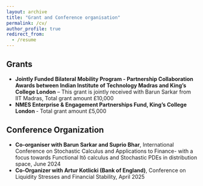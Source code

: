 ```yaml
---
layout: archive
title: "Grant and Conference organisation"
permalink: /cv/
author_profile: true
redirect_from:
  - /resume
---
```


<section>
    <h2>Grants</h2>
    <ul>
      <li><strong>Jointly Funded Bilateral Mobility Program - Partnership Collaboration Awards between Indian Institute of Technology Madras and King’s College London</strong> – This grant is jointly received with Barun Sarkar from IIT Madras, Total grant amount £10,000</li>
      <li><strong> NMES Enterprise & Engagement Partnerships Fund, King’s College London </strong> - Total grant amount £5,000</li>
    </ul>
  </section>

  <section>
    <h2>Conference Organization</h2>
    <ul>
      <li><strong> Co-organiser with Barun Sarkar and Suprio Bhar</strong>, International Conference on Stochastic Calculus and Applications to Finance- with a focus towards Functional Itô calculus and Stochastic PDEs in distribution space, June 2024</li>
      <li><strong>Co-Organizer with Artur Kotlicki (Bank of England)</strong>, Conference on Liquidity Stresses and Financial Stability, April 2025</li>
    </ul>
  </section>


<!--
Please find my [CV](../files/CV.pdf) here.
Education
======
* B.S. in GitHub, GitHub University, 2012
* M.S. in Jekyll, GitHub University, 2014
* Ph.D in Version Control Theory, GitHub University, 2018 (expected)

Work experience
======
* Summer 2015: Research Assistant
  * Github University
  * Duties included: Tagging issues
  * Supervisor: Professor Git

* Fall 2015: Research Assistant
  * Github University
  * Duties included: Merging pull requests
  * Supervisor: Professor Hub
  
Skills
======
* Skill 1
* Skill 2
  * Sub-skill 2.1
  * Sub-skill 2.2
  * Sub-skill 2.3
* Skill 3

Publications
======
  <ul>{% for post in site.publications %}
    {% include archive-single-cv.html %}
  {% endfor %}</ul>
  
Talks
======
  <ul>{% for post in site.talks %}
    {% include archive-single-talk-cv.html %}
  {% endfor %}</ul>
  
Teaching
======
  <ul>{% for post in site.teaching %}
    {% include archive-single-cv.html %}
  {% endfor %}</ul>
  
Service and leadership
======
* Currently signed in to 43 different slack teams
-->
